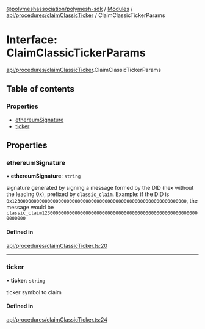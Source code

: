 [@polymeshassociation/polymesh-sdk](../README.md) / [Modules](../modules.md) / [api/procedures/claimClassicTicker](../modules/api_procedures_claimClassicTicker.md) / ClaimClassicTickerParams

# Interface: ClaimClassicTickerParams

[api/procedures/claimClassicTicker](../modules/api_procedures_claimClassicTicker.md).ClaimClassicTickerParams

## Table of contents

### Properties

- [ethereumSignature](api_procedures_claimClassicTicker.ClaimClassicTickerParams.md#ethereumsignature)
- [ticker](api_procedures_claimClassicTicker.ClaimClassicTickerParams.md#ticker)

## Properties

### ethereumSignature

• **ethereumSignature**: `string`

signature generated by signing a message formed by the DID (hex without the leading 0x),
  prefixed by `classic_claim`. Example: if the DID is `0x1230000000000000000000000000000000000000000000000000000000000000`,
  the message would be `classic_claim1230000000000000000000000000000000000000000000000000000000000000`

#### Defined in

[api/procedures/claimClassicTicker.ts:20](https://github.com/PolymathNetwork/polymesh-sdk/blob/31dfa0dc/src/api/procedures/claimClassicTicker.ts#L20)

___

### ticker

• **ticker**: `string`

ticker symbol to claim

#### Defined in

[api/procedures/claimClassicTicker.ts:24](https://github.com/PolymathNetwork/polymesh-sdk/blob/31dfa0dc/src/api/procedures/claimClassicTicker.ts#L24)
